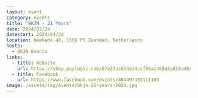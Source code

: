 ```yaml
---
layout: event
category: events
title: "BKJN - 21 Years"
date: 2024/02/24
datestart: 2024/04/20
location: Hemkade 48, 1506 PS Zaandam, Netherlands
hosts:
  - BKJN Events
links:
  - title: Website
    url: https://shop.paylogic.com/07e27ac614e14ccf96a1465a5ad10a48/
  - title: Facebook
    url: https://www.facebook.com/events/864497402111103
image: /assets/img/events/bkjn-21-years-2024.jpg
---
```


